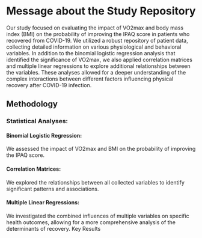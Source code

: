 # Message about the Study Repository
Our study focused on evaluating the impact of VO2max and body mass index (BMI) on the probability of improving the IPAQ score in patients who recovered from COVID-19. We utilized a robust repository of patient data, collecting detailed information on various physiological and behavioral variables.
In addition to the binomial logistic regression analysis that identified the significance of VO2max, we also applied correlation matrices and multiple linear regressions to explore additional relationships between the variables. These analyses allowed for a deeper understanding of the complex interactions between different factors influencing physical recovery after COVID-19 infection.

## Methodology
### Statistical Analyses:
#### Binomial Logistic Regression: 
We assessed the impact of VO2max and BMI on the probability of improving the IPAQ score.
#### Correlation Matrices: 
We explored the relationships between all collected variables to identify significant patterns and associations.
#### Multiple Linear Regressions: 
We investigated the combined influences of multiple variables on specific health outcomes, allowing for a more comprehensive analysis of the determinants of recovery.
Key Results

